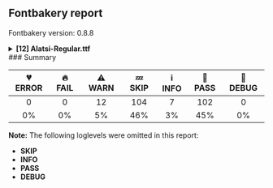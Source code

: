 ## Fontbakery report

Fontbakery version: 0.8.8

<details><summary><b>[12] Alatsi-Regular.ttf</b></summary><div><details><summary>⚠ <b>WARN:</b> Check copyright namerecords match license file. (<a href="https://font-bakery.readthedocs.io/en/latest/fontbakery/profiles/googlefonts.html#com.google.fonts/check/name/license">com.google.fonts/check/name/license</a>)</summary><div>


* ⚠ **WARN** Please consider using HTTPS URLs at name table entry [plat=3, enc=1, name=13] [code: http-in-description]
* ⚠ **WARN** For now we're still accepting http URLs, but you should consider using https instead.
 [code: http]
</div></details><details><summary>⚠ <b>WARN:</b> License URL matches License text on name table? (<a href="https://font-bakery.readthedocs.io/en/latest/fontbakery/profiles/googlefonts.html#com.google.fonts/check/name/license_url">com.google.fonts/check/name/license_url</a>)</summary><div>


* ⚠ **WARN** Please consider using HTTPS URLs at name table entry [plat=3, enc=1, name=13] [code: http-in-description]
* ⚠ **WARN** Please consider using HTTPS URLs at name table entry [plat=3, enc=1, name=13] [code: http-in-description]
* ⚠ **WARN** Please consider using HTTPS URLs at name table entry [plat=3, enc=1, name=13] [code: http-in-description]
* ⚠ **WARN** Please consider using HTTPS URLs at name table entry [plat=3, enc=1, name=14] [code: http-in-license-info]
* ⚠ **WARN** For now we're still accepting http URLs, but you should consider using https instead.
 [code: http]
</div></details><details><summary>⚠ <b>WARN:</b> Glyphs are similiar to Google Fonts version? (<a href="https://font-bakery.readthedocs.io/en/latest/fontbakery/profiles/googlefonts.html#com.google.fonts/check/production_glyphs_similarity">com.google.fonts/check/production_glyphs_similarity</a>)</summary><div>


* ⚠ **WARN** Following glyphs differ greatly from Google Fonts version:
	* uni0246
	* guilsinglright.case
	* uni20B4
	* uni0247
	* uni0244
	* uni1EA8
	* uni01AC and Ohorn
</div></details><details><summary>⚠ <b>WARN:</b> Is there kerning info for non-ligated sequences? (<a href="https://font-bakery.readthedocs.io/en/latest/fontbakery/profiles/googlefonts.html#com.google.fonts/check/kerning_for_non_ligated_sequences">com.google.fonts/check/kerning_for_non_ligated_sequences</a>)</summary><div>


* ⚠ **WARN** GPOS table lacks kerning info for the following non-ligated sequences:
	- f + f
	- f + i
	- i + f
	- f + l
	- l + f
	- i + l

   [code: lacks-kern-info]
</div></details><details><summary>⚠ <b>WARN:</b> Ensure Stylistic Sets have description. (<a href="https://font-bakery.readthedocs.io/en/latest/fontbakery/profiles/googlefonts.html#com.google.fonts/check/stylisticset_description">com.google.fonts/check/stylisticset_description</a>)</summary><div>


* ⚠ **WARN** The stylistic set ss01 lacks a description string on the 'name' table. [code: missing-description]
</div></details><details><summary>⚠ <b>WARN:</b> Ensure fonts have ScriptLangTags declared on the 'meta' table. (<a href="https://font-bakery.readthedocs.io/en/latest/fontbakery/profiles/googlefonts.html#com.google.fonts/check/meta/script_lang_tags">com.google.fonts/check/meta/script_lang_tags</a>)</summary><div>


* ⚠ **WARN** This font file does not have a 'meta' table. [code: lacks-meta-table]
</div></details><details><summary>⚠ <b>WARN:</b> Check font contains no unreachable glyphs (<a href="https://font-bakery.readthedocs.io/en/latest/fontbakery/profiles/universal.html#com.google.fonts/check/unreachable_glyphs">com.google.fonts/check/unreachable_glyphs</a>)</summary><div>


* ⚠ **WARN** The following glyphs could not be reached by codepoint or substitution rules:
	- exclamdown.cap
	- uni03080300.case
	- questiondown.cap
	- zero.lt.zero
	- uni03080301.case
	- uni03030304.case
	- uni0308030C.case
	- uni03080304.case
	- IJ_acutecomb
	- ij_acutecomb 
	- And 4 more.

Use -F or --full-lists to disable shortening of long lists.
 [code: unreachable-glyphs]
</div></details><details><summary>⚠ <b>WARN:</b> Check if each glyph has the recommended amount of contours. (<a href="https://font-bakery.readthedocs.io/en/latest/fontbakery/profiles/universal.html#com.google.fonts/check/contour_count">com.google.fonts/check/contour_count</a>)</summary><div>


* ⚠ **WARN** This font has a 'Soft Hyphen' character (codepoint 0x00AD) which is supposed to be zero-width and invisible, and is used to mark a hyphenation possibility within a word in the absence of or overriding dictionary hyphenation. It is mostly an obsolete mechanism now, and the character is only included in fonts for legacy codepage coverage. [code: softhyphen]
* ⚠ **WARN** This check inspects the glyph outlines and detects the total number of contours in each of them. The expected values are infered from the typical ammounts of contours observed in a large collection of reference font families. The divergences listed below may simply indicate a significantly different design on some of your glyphs. On the other hand, some of these may flag actual bugs in the font such as glyphs mapped to an incorrect codepoint. Please consider reviewing the design and codepoint assignment of these to make sure they are correct.

The following glyphs do not have the recommended number of contours:

	- Glyph name: uni00AD	Contours detected: 1	Expected: 0
	- Glyph name: thorn	Contours detected: 3	Expected: 2
	- Glyph name: Hbar	Contours detected: 2	Expected: 1
	- Glyph name: uni01B5	Contours detected: 2	Expected: 1
	- Glyph name: uni01B6	Contours detected: 2	Expected: 1
	- Glyph name: uni01EC	Contours detected: 4	Expected: 3
	- Glyph name: uni01ED	Contours detected: 4	Expected: 3
	- Glyph name: uni0228	Contours detected: 2	Expected: 1
	- Glyph name: uni0229	Contours detected: 3	Expected: 2
	- Glyph name: uni0246	Contours detected: 2	Expected: 3 
	- And 20 more.

Use -F or --full-lists to disable shortening of long lists.
 [code: contour-count]
</div></details><details><summary>⚠ <b>WARN:</b> Ensure dotted circle glyph is present and can attach marks. (<a href="https://font-bakery.readthedocs.io/en/latest/fontbakery/profiles/universal.html#com.google.fonts/check/dotted_circle">com.google.fonts/check/dotted_circle</a>)</summary><div>


* ⚠ **WARN** No dotted circle glyph present [code: missing-dotted-circle]
</div></details><details><summary>⚠ <b>WARN:</b> Are there any misaligned on-curve points? (<a href="https://font-bakery.readthedocs.io/en/latest/fontbakery/profiles/<Section: Outline Correctness Checks>.html#com.google.fonts/check/outline_alignment_miss">com.google.fonts/check/outline_alignment_miss</a>)</summary><div>


* ⚠ **WARN** The following glyphs have on-curve points which have potentially incorrect y coordinates:
	* three (U+0033): X=274.0,Y=-2.0 (should be at baseline 0?)
	* eight (U+0038): X=398.5,Y=1392.5 (should be at cap-height 1394?)
	* eight (U+0038): X=843.0,Y=1392.5 (should be at cap-height 1394?)
	* nine (U+0039): X=336.5,Y=-2.0 (should be at baseline 0?)
	* nine (U+0039): X=821.0,Y=1392.0 (should be at cap-height 1394?)
	* W (U+0057): X=480.0,Y=-1.0 (should be at baseline 0?)
	* W (U+0057): X=446.0,Y=-1.0 (should be at baseline 0?)
	* p (U+0070): X=528.5,Y=996.5 (should be at x-height 996?)
	* cent (U+00A2): X=458.0,Y=1392.0 (should be at cap-height 1394?)
	* cent (U+00A2): X=696.0,Y=1392.0 (should be at cap-height 1394?) and 54 more.

Use -F or --full-lists to disable shortening of long lists. [code: found-misalignments]
</div></details><details><summary>⚠ <b>WARN:</b> Do outlines contain any jaggy segments? (<a href="https://font-bakery.readthedocs.io/en/latest/fontbakery/profiles/<Section: Outline Correctness Checks>.html#com.google.fonts/check/outline_jaggy_segments">com.google.fonts/check/outline_jaggy_segments</a>)</summary><div>


* ⚠ **WARN** The following glyphs have jaggy segments:
	* b (U+0062): L<<396.0,996.0>--<376.0,824.0>>/B<<376.0,824.0>-<392.0,892.0>-<439.5,936.0>> = 6.60800530004868
	* bmacronbelow (U+1E07): L<<396.0,996.0>--<376.0,824.0>>/B<<376.0,824.0>-<392.0,892.0>-<439.5,936.0>> = 6.60800530004868
	* d (U+0064): B<<658.5,969.5>-<729.0,919.0>-<750.0,824.0>>/L<<750.0,824.0>--<732.0,970.0>> = 5.436536603115342
	* dcaron (U+010F): B<<658.5,969.5>-<729.0,919.0>-<750.0,824.0>>/L<<750.0,824.0>--<732.0,970.0>> = 5.436536603115342
	* dmacronbelow (U+1E0F): B<<658.5,969.5>-<729.0,919.0>-<750.0,824.0>>/L<<750.0,824.0>--<732.0,970.0>> = 5.436536603115342
	* eth (U+00F0): B<<701.0,856.5>-<729.0,817.0>-<738.0,780.0>>/B<<738.0,780.0>-<727.0,901.0>-<662.0,1010.0>> = 8.47687822446107
	* p (U+0070): B<<460.5,41.0>-<394.0,110.0>-<370.0,198.0>>/L<<370.0,198.0>--<394.0,10.0>> = 7.980113745168495
	* p (U+0070): L<<390.0,964.0>--<370.0,824.0>>/B<<370.0,824.0>-<382.0,881.0>-<424.5,926.0>> = 3.758555685471942
	* q (U+0071): B<<666.5,963.5>-<732.0,907.0>-<750.0,824.0>>/L<<750.0,824.0>--<750.0,996.0>> = 12.236111509416325
	* q (U+0071): L<<730.0,10.0>--<750.0,204.0>>/B<<750.0,204.0>-<722.0,87.0>-<645.5,29.5>> = 7.57269677558675 and 33 more.

Use -F or --full-lists to disable shortening of long lists. [code: found-jaggy-segments]
</div></details><details><summary>⚠ <b>WARN:</b> Do outlines contain any semi-vertical or semi-horizontal lines? (<a href="https://font-bakery.readthedocs.io/en/latest/fontbakery/profiles/<Section: Outline Correctness Checks>.html#com.google.fonts/check/outline_semi_vertical">com.google.fonts/check/outline_semi_vertical</a>)</summary><div>


* ⚠ **WARN** The following glyphs have semi-vertical/semi-horizontal lines:
 * ae (U+00E6): L<<842.0,572.0>--<1196.0,574.0>>
 * aeacute (U+01FD): L<<842.0,572.0>--<1196.0,574.0>>
 * oe (U+0153): L<<1002.0,572.0>--<1356.0,574.0>>
 * paragraph (U+00B6): L<<536.0,1554.0>--<1082.0,1556.0>>
 * q (U+0071): L<<976.0,996.0>--<972.0,-436.0>>
 * uni01A5 (U+01A5): L<<152.0,-436.0>--<154.0,1173.0>>
 * uni01AD (U+01AD): L<<189.0,996.0>--<188.0,1177.0>>
 * uni01B2 (U+01B2): L<<870.0,470.0>--<871.0,1111.0>>
 * uni01E3 (U+01E3): L<<842.0,572.0>--<1196.0,574.0>>
 * uni024B (U+024B): L<<976.0,996.0>--<973.0,12.0>> and 5 more.

Use -F or --full-lists to disable shortening of long lists. [code: found-semi-vertical]
</div></details><br></div></details>
### Summary

| 💔 ERROR | 🔥 FAIL | ⚠ WARN | 💤 SKIP | ℹ INFO | 🍞 PASS | 🔎 DEBUG |
|:-----:|:----:|:----:|:----:|:----:|:----:|:----:|
| 0 | 0 | 12 | 104 | 7 | 102 | 0 |
| 0% | 0% | 5% | 46% | 3% | 45% | 0% |

**Note:** The following loglevels were omitted in this report:
* **SKIP**
* **INFO**
* **PASS**
* **DEBUG**
